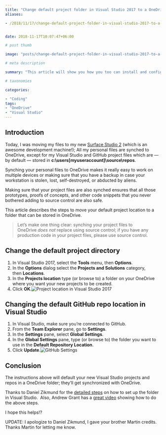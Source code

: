 ```yaml
---
title: "Change default project folder in Visual Studio 2017 to a OneDrive folder"
aliases:

- /2018/11/17/change-default-project-folder-in-visual-studio-2017-to-a-onedrive-folder


date: 2018-11-17T10:07:47+06:00

# post thumb

image: "posts/change-default-project-folder-in-visual-studio-2017-to-a-onedrive-folder/featured-image.webp"

# meta description

summary: "This article will show you how you too can install and configure this command line interface."

# taxonomies

categories:

- "Coding"
tags:
- "OneDrive"
- "Visual Studio"
---
```

## Introduction

Today, I was moving my files to my new [Surface Studio 2](https://www.microsoft.com/p/surface-studio-2/8SBJXM0M58T4) (which is an awesome development machine!); All my personal files are synched to OneDrive, except for my Visual Studio and GitHub project files which are — by default — stored in **c:\\users\[myuseraccount\]\\source\\repos**.

Synching your personal files to OneDrive makes it really easy to work on multiple devices or making sure that you have a backup in case your workstation is stolen, lost, self-destroyed, or abducted by aliens.

Making sure that your project files are also synched ensures that all those prototypes, proofs of concepts, and other code snippets that you never bothered adding to source control are also safe.

This article describes the steps to move your default project location to a folder that can be stored in OneDrive.

> Let’s make one thing clear: synching your project files to OneDrive _does not_ replace using source control; if you have any production code in your project files, please use source control.

## Change the default project directory

1. In Visual Studio 2017, select the **Tools** menu, then **Options**.
2. In the **Options** dialog select the **Projects and Solutions** category, then **Locations**.
3. In the **Projects location** type (or browse to) a folder on your OneDrive where you want your new projects to be created.
4. Click **OK**.![Project location in Visual Studio 2017](FolerLocation-960884705-1542472385304.png)

## Changing the default GitHub repo location in Visual Studio

1. In Visual Studio, make sure you’re connected to GitHub.
2. From the **Team Explorer** pane, go to **Settings**.
3. In the **Settings** pane, select **Global Settings**.
4. In the **Global Settings** pane, type (or browse to) the folder you want to use in the **Default Repository Location**.
5. Click **Update**.![GitHub Settings](GitHubSettings.jpg)

## Conclusion

The instructions above will default your new Visual Studio projects and repos in a OneDrive folder; they’ll get synchronized with OneDrive.

Thanks to Daniel Zikmund for the [detailed steps](http://zikmund.me/blog/changing-default-project-directory-visual-studio-2017/) on how to set up the folder in Visual Studio.  Also, Andrew Grant has a [great video](https://www.youtube.com/watch?v=sDLhi4P5kuE) showing how to do the above steps.

I hope this helps!?

UPDATE: I apologize to Daniel Zikmund, I gave your brother Martin credits. Thanks Martin for letting me know.
